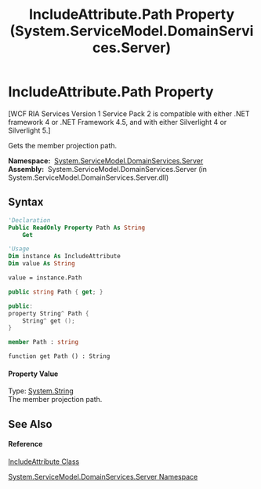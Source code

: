 ﻿---
title: IncludeAttribute.Path Property  (System.ServiceModel.DomainServices.Server)
TOCTitle: Path Property
ms:assetid: P:System.ServiceModel.DomainServices.Server.IncludeAttribute.Path
ms:mtpsurl: https://msdn.microsoft.com/en-us/library/system.servicemodel.domainservices.server.includeattribute.path(v=VS.91)
ms:contentKeyID: 28755299
ms.date: 01/27/2012
mtps_version: v=VS.91
f1_keywords:
- System.ServiceModel.DomainServices.Server.IncludeAttribute.Path
- System.ServiceModel.DomainServices.Server.IncludeAttribute.get_Path
dev_langs:
- CSharp
- JScript
- VB
- FSharp
- c++
api_location:
- System.ServiceModel.DomainServices.Server.dll
api_name:
- System.ServiceModel.DomainServices.Server.IncludeAttribute.get_Path
- System.ServiceModel.DomainServices.Server.IncludeAttribute.Path
api_type:
- Managed
topic_type:
- apiref
- kbSyntax
product_family_name: VS
ROBOTS: INDEX,FOLLOW
---

# IncludeAttribute.Path Property

\[WCF RIA Services Version 1 Service Pack 2 is compatible with either .NET framework 4 or .NET Framework 4.5, and with either Silverlight 4 or Silverlight 5.\]

Gets the member projection path.

**Namespace:**  [System.ServiceModel.DomainServices.Server](ff423220\(v=vs.91\).md)  
**Assembly:**  System.ServiceModel.DomainServices.Server (in System.ServiceModel.DomainServices.Server.dll)

## Syntax

``` vb
'Declaration
Public ReadOnly Property Path As String
    Get
```

``` vb
'Usage
Dim instance As IncludeAttribute
Dim value As String

value = instance.Path
```

``` csharp
public string Path { get; }
```

``` c++
public:
property String^ Path {
    String^ get ();
}
```

``` fsharp
member Path : string
```

``` jscript
function get Path () : String
```

#### Property Value

Type: [System.String](https://msdn.microsoft.com/en-us/library/s1wwdcbf)  
The member projection path.  

## See Also

#### Reference

[IncludeAttribute Class](ff422505\(v=vs.91\).md)

[System.ServiceModel.DomainServices.Server Namespace](ff423220\(v=vs.91\).md)


